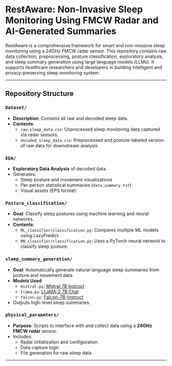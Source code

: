 # RestAware: Non-Invasive Sleep Monitoring Using FMCW Radar and AI-Generated Summaries

RestAware is a comprehensive framework for smart and non-invasive sleep monitoring using a 24GHz FMCW radar sensor. This repository contains raw data collection, preprocessing, posture classification, exploratory analysis, and sleep summary generation using large language models (LLMs). It supports healthcare researchers and developers in building intelligent and privacy-preserving sleep monitoring system.

---

## Repository Structure

### `Dataset/`

- **Description**: Contains all raw and decoded sleep data.
- **Contents**:
  - `raw_sleep_data.csv`: Unprocessed sleep monitoring data captured via radar sensors.
  - `decoded_sleep_data.csv`: Preprocessed and posture-labeled version of raw data for downstream analysis.

### `EDA/`

- **Exploratory Data Analysis** of decoded data.
- Generates:
  - Sleep posture and movement visualizations
  - Per-person statistical summaries (`data_summary.txt`)
  - Visual assets (EPS format)

### `Posture_classification/`

- **Goal**: Classify sleep postures using machine learning and neural networks.
- **Contents**:
  - `ML_classifier/classification.py`: Compares multiple ML models using LazyPredict.
  - `NN_classifier/classification.py`: Uses a PyTorch neural network to classify sleep posture.

### `sleep_summary_generation/`

- **Goal**: Automatically generate natural language sleep summaries from posture and movement data.
- **Models Used**:
  - `mistral.py`: [Mistral 7B Instruct](https://huggingface.co/mistralai/Mistral-7B-Instruct-v0.1)
  - `llama.py`: [LLaMA-2 7B Chat](https://huggingface.co/NousResearch/Llama-2-7b-chat-hf)
  - `falcon.py`: [Falcon-7B-Instruct](https://huggingface.co/tiiuae/falcon-7b-instruct)
- Outputs high-level sleep summaries.

### `physical_parameters/`

- **Purpose**: Scripts to interface with and collect data using a **24GHz FMCW radar** sensor.
- Includes:
  - Radar initialization and configuration
  - Data capture logic
  - File generation for raw sleep data

---


